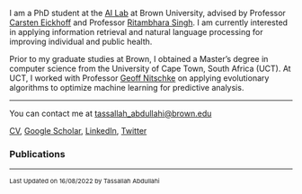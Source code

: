 
I am a PhD student at the [AI Lab](http://brown.edu/Research/AI/index.html) at Brown University, advised by Professor [Carsten Eickhoff](http://brown.edu/Research/AI/people/carsten.html) and Professor [Ritambhara Singh](https://ritambharasingh.com/). I am currently interested in applying information retrieval and natural language processing for improving individual and public health.

Prior to my graduate studies at Brown, I obtained a Master’s degree in computer science from the University of Cape Town, South Africa (UCT). At UCT, I worked with Professor [Geoff Nitschke](http://www.nitschke-lab.uct.ac.za/nitschke/people) on applying evolutionary algorithms to optimize machine learning for predictive analysis. 

---
You can contact me at tassallah_abdullahi@brown.edu
 
<a href="https://Tassabdul.github.io/pdf/Amina_cv.pdf" target="_blank">CV</a>, [Google Scholar](https://scholar.google.com/citations?user=1NdMs_4AAAAJ&hl=en), [LinkedIn](https://www.linkedin.com/in/tassallah-amina-abdullahi-06a16ab9), [Twitter](https://twitter.com/amilah_dul)
<!-- Remove above link if you don't want to attibute -->

### Publications 


---
<p style="font-size:11px">Last Updated on 16/08/2022 by Tassallah Abdullahi</p>
<!-- Remove above link if you don't want to attibute -->
